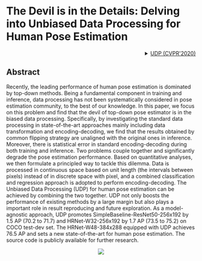 # The Devil is in the Details: Delving into Unbiased Data Processing for Human Pose Estimation

<!-- [ALGORITHM] -->

<details>
<summary align="right"><a href="http://openaccess.thecvf.com/content_CVPR_2020/html/Huang_The_Devil_Is_in_the_Details_Delving_Into_Unbiased_Data_CVPR_2020_paper.html">UDP (CVPR'2020)</a></summary>

```bibtex
@InProceedings{Huang_2020_CVPR,
  author = {Huang, Junjie and Zhu, Zheng and Guo, Feng and Huang, Guan},
  title = {The Devil Is in the Details: Delving Into Unbiased Data Processing for Human Pose Estimation},
  booktitle = {The IEEE/CVF Conference on Computer Vision and Pattern Recognition (CVPR)},
  month = {June},
  year = {2020}
}
```

</details>

## Abstract

<!-- [ABSTRACT] -->

Recently, the leading performance of human pose estimation is dominated by top-down methods. Being a fundamental component in training and inference, data processing has not been systematically considered in pose estimation community, to the best of our knowledge. In this paper, we focus on this problem and find that the devil of top-down pose estimator is in the biased data processing. Specifically, by investigating the standard data processing in state-of-the-art approaches mainly including data transformation and encoding-decoding, we find that the results obtained by common flipping strategy are unaligned with the original ones in inference. Moreover, there is statistical error in standard encoding-decoding during both training and inference. Two problems couple together and significantly degrade the pose estimation performance. Based on quantitative analyses, we then formulate a principled way to tackle this dilemma. Data is processed in continuous space based on unit length (the intervals between pixels) instead of in discrete space with pixel, and a combined classification and regression approach is adopted to perform encoding-decoding. The Unbiased Data Processing (UDP) for human pose estimation can be achieved by combining the two together. UDP not only boosts the performance of existing methods by a large margin but also plays a important role in result reproducing and future exploration. As a model-agnostic approach, UDP promotes SimpleBaseline-ResNet50-256x192 by 1.5 AP (70.2 to 71.7) and HRNet-W32-256x192 by 1.7 AP (73.5 to 75.2) on COCO test-dev set. The HRNet-W48-384x288 equipped with UDP achieves 76.5 AP and sets a new state-of-the-art for human pose estimation. The source code is publicly available for further research.

<!-- [IMAGE] -->

<div align=center>
<img src="https://user-images.githubusercontent.com/15977946/146524686-ddfe1356-77bd-46a0-a6cd-7ff418f65675.png">
</div>
